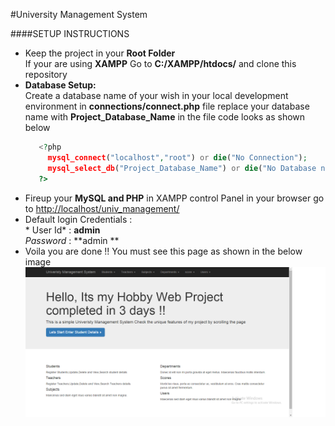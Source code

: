 #University Management System

####SETUP INSTRUCTIONS

* Keep the project in your **Root Folder**<br/>
  If your are using **XAMPP** Go to **C:/XAMPP/htdocs/** and clone this repository
* **Database Setup:** <br/>
   Create a database name of your wish in your local development environment in **connections/connect.php** file
   replace your database name with **Project_Database_Name** in the file code looks as shown below
   ```php
      <?php
        mysql_connect("localhost","root") or die("No Connection");
        mysql_select_db("Project_Database_Name") or die("No Database name");
      ?>
   ```
* Fireup your **MySQL and PHP** in  XAMPP control Panel in your browser go to
  [http://localhost/univ_management/](http://localhost/univ_management/)
* Default login Credentials :<br/>* User Id* : **admin** <br/> *Password* : **admin **
* Voila you are done !! You must see this page as shown in the below image<br/>
  ![HOme Page looks like this](https://github.com/ynagarjuna1995/univ_management/blob/master/picture/Home_page.png)
